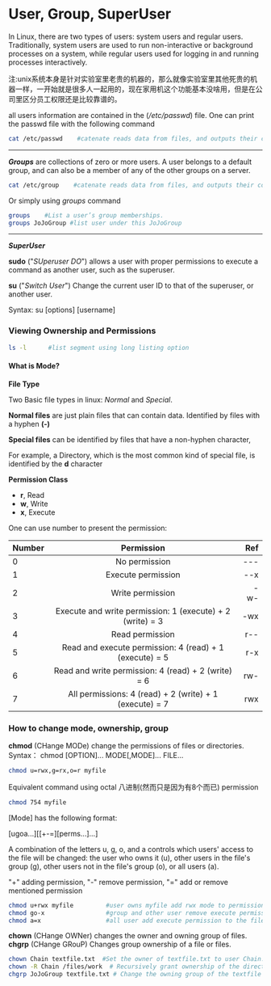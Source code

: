# User, Group, SuperUser
In Linux, there are two types of users: system users and regular users. Traditionally, system users are used to run non-interactive or background processes on a system, while regular users used for logging in and running processes interactively.

注:unix系统本身是针对实验室里老贵的机器的，那么就像实验室里其他死贵的机器一样，一开始就是很多人一起用的，现在家用机这个功能基本没啥用，但是在公司里区分员工权限还是比较靠谱的。

all users information are contained in the (*/etc/passwd*) file. One can print the passwd file with the following command
```bash
cat /etc/passwd    #catenate reads data from files, and outputs their contents standard output
```

---
***Groups*** are collections of zero or more users. A user belongs to a default group, and can also be a member of any of the other groups on a server.

```bash
cat /etc/group    #catenate reads data from files, and outputs their contents standard output
```
Or simply using *groups* command
```sh
groups    #List a user’s group memberships.
groups JoJoGroup #list user under this JoJoGroup
```
---
***SuperUser***

**sudo** ("*SUperuser DO*") allows a user with proper permissions to execute a command as another user, such as the superuser.

**su** ("*Switch User*") Change the current user ID to that of the superuser, or another user.


Syntax:
su [options] [username]


### Viewing Ownership and Permissions

```bash
ls -l      #list segment using long listing option
```

#### What is Mode?

**File Type**

Two Basic file types in linux: *Normal* and *Special*.

**Normal files** are just plain files that can contain data.
Identified by files with a hyphen **(-)**

**Special files** can be identified by files that have a non-hyphen character,

For example, a Directory, which is the most common kind of special file, is identified by the **d** character



**Permission Class**

- **r**, Read
- **w**, Write
- **x**, Execute  


One can use number to present the permission:

| Number       | Permission           | Ref  |
| ------------- |:-------------:| -----:|
| 0      | No permission | --- |
| 1     | Execute permission     |  --x |
| 2 |Write permission    |   -w- |
| 3     |Execute and write permission: 1 (execute) + 2 (write) = 3 | -wx |
| 4     | Read permission    |  r-- |
| 5 |Read and execute permission: 4 (read) + 1 (execute) = 5    |   r-x |
| 6     | Read and write permission: 4 (read) + 2 (write) = 6   |  rw- |
| 7 |All permissions: 4 (read) + 2 (write) + 1 (execute) = 7   |   rwx |

### How to change mode, ownership, group

**chmod** (CHange MODe) change the permissions of files or directories.
Syntax：
chmod [OPTION]... MODE[,MODE]... FILE...

```sh
chmod u=rwx,g=rx,o=r myfile 
```
Equivalent command using octal 八进制(然而只是因为有8个而已) permission
```sh
chmod 754 myfile
```

[Mode] has the following format:

[ugoa...][[+-=][perms...]...]

A combination of the letters u, g, o, and a controls which users' access to the file will be changed: the user who owns it (u), other users in the file's group (g), other users not in the file's group (o), or all users (a).

"+" adding permission, "-" remove permission, "=" add or remove mentioned permission

```sh
chmod u+rwx myfile         #user owns myfile add rwx mode to permission
chmod go-x                 #group and other user remove execute permission
chmod a=x                  #all user add execute permission to the file 
```



**chown** (CHange OWNer)  changes the owner and owning group of files.
**chgrp** (CHange GRouP)  Changes group ownership of a file or files.

```sh
chown Chain textfile.txt  #Set the owner of textfile.txt to user Chain.
chown -R Chain /files/work  # Recursively grant ownership of the directory /files/work, and all files and subdirectories, to user Chain.
chgrp JoJoGroup textfile.txt # Change the owning group of the textfile to the group named JoJoGroup.
```
